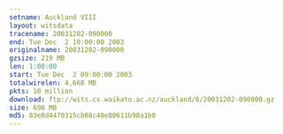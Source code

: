 ```yaml
---
setname: Auckland VIII
layout: witsdata
tracename: 20031202-090000
end: Tue Dec  2 10:00:00 2003
originalname: 20031202-090000
gzsize: 219 MB
len: 1:00:00
start: Tue Dec  2 09:00:00 2003
totalwirelen: 4,668 MB
pkts: 10 million
download: ftp://wits.cs.waikato.ac.nz/auckland/8/20031202-090000.gz
size: 698 MB
md5: 83e8d4470315cb08c40e80611b98a1b0
---
```

